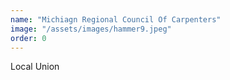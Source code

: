 ```yaml
---
name: "Michiagn Regional Council Of Carpenters"
image: "/assets/images/hammer9.jpeg"
order: 0
---
```

Local Union

<!--more-->